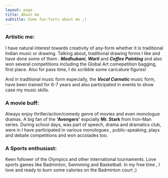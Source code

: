 ```yaml
---
layout: page
title: About me
subtitle: Some fun-facts about me ;)
---
```




### Artistic me:

I have natural interest towards creativity of any-form whether it is traditional Indian music or drawing. Talking about, traditional drawing forms I like and have done some of them : <em><b> Madhubani</b></em>, <em><b> Warli</b></em> and <em><b> Coffee Painting</b></em> and also won several competitions including the Global Art comepetition bagging, first place. Also for pass time, I do scribble some  caricature figures!

And in traditional music form especially, the <em><b>Vocal Carnatic </b></em> music form, have been trained for 6-7 years and also participated in events to show case my music skills.


### A movie buff:

Always enjoy thriller/action/comedy genre of movies and even monologue dramas. A big fan of the <b> 'Avengers'</b> espcially <b> Mr. Stark </b>from Iron-Man series. During school days, was part of speech, drama and dramatics club, were in I have participated in various monologues , public-speaking, plays and debate competitions and won accolades too.


### A Sports enthusiast:

Keen follower of the Olympics and other international tournaments. Love sports games like Badminton, Swimming and Basketball. In my free time , I love and ready to burn some calories on the Badminton court ;)





